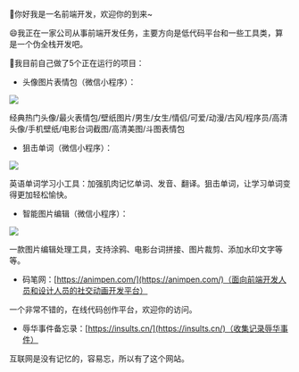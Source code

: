 👋你好我是一名前端开发，欢迎你的到来~

😄我正在一家公司从事前端开发任务，主要方向是低代码平台和一些工具类，算是一个伪全栈开发吧。

🌱我目前自己做了5个正在运行的项目：

- 头像图片表情包（微信小程序）：

![](https://static.animpen.com/u/3/imgshare.jpg) 

经典热门头像/最火表情包/壁纸图片/男生/女生/情侣/可爱/动漫/古风/程序员/高清头像/手机壁纸/电影台词截图/高清美图/斗图表情包

- 狙击单词（微信小程序）：

![](https://static.animpen.com/u/3/sniper3.jpg) 

英语单词学习小工具：加强肌肉记忆单词、发音、翻译。狙击单词，让学习单词变得更加轻松愉快。
- 智能图片编辑（微信小程序）：

![](https://static.animpen.com/u/3/imgedit.jpg) 

一款图片编辑处理工具，支持涂鸦、电影台词拼接、图片裁剪、添加水印文字等等。
- 码笔网：[https://animpen.com/](https://animpen.com/)（面向前端开发人员和设计人员的社交动画开发平台） 

一个非常不错的，在线代码创作平台，欢迎你的访问。
- 辱华事件备忘录：[https://insults.cn/](https://insults.cn/)（收集记录辱华事件） 

互联网是没有记忆的，容易忘，所以有了这个网站。











<!--
**leiroc/leiroc** is a ✨ _special_ ✨ repository because its `README.md` (this file) appears on your GitHub profile.

Here are some ideas to get you started:

- 🔭 I’m currently working on ...
- 🌱 I’m currently learning ...
- 👯 I’m looking to collaborate on ...
- 🤔 I’m looking for help with ...
- 💬 Ask me about ...
- 📫 How to reach me: ...
- 😄 Pronouns: ...
- ⚡ Fun fact: ...
-->
